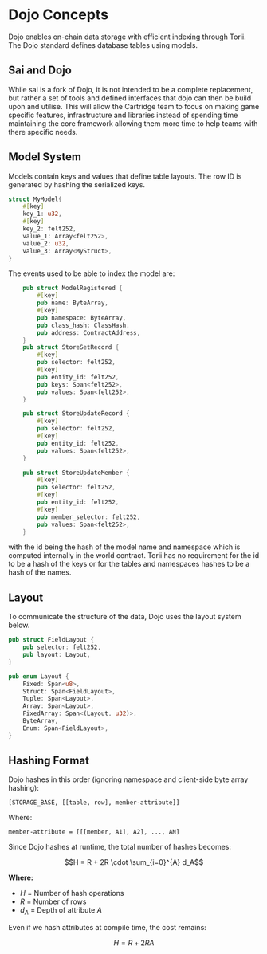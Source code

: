 # Dojo Concepts

Dojo enables on-chain data storage with efficient indexing through Torii. The Dojo standard defines database tables using models.

## Sai and Dojo

While sai is a fork of Dojo, it is not intended to be a complete replacement, but rather a set of tools and defined interfaces that dojo can then be build upon and utilise. This will allow the Cartridge team to focus on making game specific features, infrastructure and libraries instead of spending time maintaining the core framework allowing them more time to help teams with there specific needs.

## Model System

Models contain keys and values that define table layouts. The row ID is generated by hashing the serialized keys.

```rust
struct MyModel{
    #[key]
    key_1: u32,
    #[key]
    key_2: felt252,
    value_1: Array<felt252>,
    value_2: u32,
    value_3: Array<MyStruct>,
}
```

The events used to be able to index the model are:

```rust
    pub struct ModelRegistered {
        #[key]
        pub name: ByteArray,
        #[key]
        pub namespace: ByteArray,
        pub class_hash: ClassHash,
        pub address: ContractAddress,
    }
    pub struct StoreSetRecord {
        #[key]
        pub selector: felt252,
        #[key]
        pub entity_id: felt252,
        pub keys: Span<felt252>,
        pub values: Span<felt252>,
    }

    pub struct StoreUpdateRecord {
        #[key]
        pub selector: felt252,
        #[key]
        pub entity_id: felt252,
        pub values: Span<felt252>,
    }

    pub struct StoreUpdateMember {
        #[key]
        pub selector: felt252,
        #[key]
        pub entity_id: felt252,
        #[key]
        pub member_selector: felt252,
        pub values: Span<felt252>,
    }
```

with the id being the hash of the model name and namespace which is computed internally in the world contract. Torii has no requirement for the id to be a hash of the keys or for the tables and namespaces hashes to be a hash of the names.

## Layout

To communicate the structure of the data, Dojo uses the layout system below.

```rust
pub struct FieldLayout {
    pub selector: felt252,
    pub layout: Layout,
}

pub enum Layout {
    Fixed: Span<u8>,
    Struct: Span<FieldLayout>,
    Tuple: Span<Layout>,
    Array: Span<Layout>,
    FixedArray: Span<(Layout, u32)>,
    ByteArray,
    Enum: Span<FieldLayout>,
}
```

## Hashing Format

Dojo hashes in this order (ignoring namespace and client-side byte array hashing):

```
[STORAGE_BASE, [[table, row], member-attribute]]
```

Where:

```
member-attribute = [[[member, A1], A2], ..., AN]
```

Since Dojo hashes at runtime, the total number of hashes becomes:

$$H = R + 2R \cdot \sum_{i=0}^{A} d_A$$

**Where:**

- _H_ = Number of hash operations
- _R_ = Number of rows
- _d<sub>A</sub>_ = Depth of attribute _A_

Even if we hash attributes at compile time, the cost remains:

$$H = R + 2RA$$
